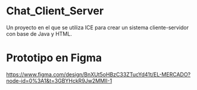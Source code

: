 # Chat_Client_Server
Un proyecto en el que se utiliza ICE para crear un sistema cliente-servidor con base de Java y HTML.

# Prototipo en Figma
https://www.figma.com/design/BnXUt5oHBzC33ZTucYd41t/EL-MERCADO?node-id=0%3A1&t=3GBYHckR9Jw2MMlI-1
